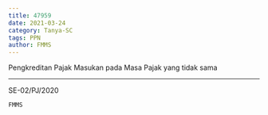 ```yaml
---
title: 47959
date: 2021-03-24
category: Tanya-SC
tags: PPN
author: FMMS
---
```


Pengkreditan Pajak Masukan pada Masa Pajak yang tidak sama

---

SE-02/PJ/2020

`FMMS`
